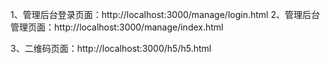 1、管理后台登录页面：http://localhost:3000/manage/login.html
2、管理后台管理页面：http://localhost:3000/manage/index.html

3、二维码页面：http://localhost:3000/h5/h5.html